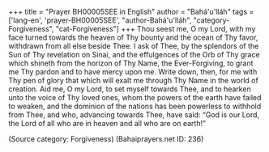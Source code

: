 +++
title = "Prayer BH00005SEE in English"
author = "Bahá'u'lláh"
tags = ['lang-en', 'prayer-BH00005SEE', "author-Bahá'u'lláh", "category-Forgiveness", "cat-Forgiveness"]
+++
Thou seest me, O my Lord, with my face turned towards the heaven of Thy bounty and the ocean of Thy favor, withdrawn from all else beside Thee.  I ask of Thee, by the splendors of the Sun of Thy revelation on Sinai, and the effulgences of the Orb of Thy grace which shineth from the horizon of Thy Name, the Ever-Forgiving, to grant me Thy pardon and to have mercy upon me.  Write down, then, for me with Thy pen of glory that which will exalt me through Thy Name in the world of creation.  Aid me, O my Lord, to set myself towards Thee, and to hearken unto the voice of Thy loved ones, whom the powers of the earth have failed to weaken, and the dominion of the nations has been powerless to withhold from Thee, and who, advancing towards Thee, have said: “God is our Lord, the Lord of all who are in heaven and all who are on earth!”

(Source category: Forgiveness)
(Bahaiprayers.net ID: 236)
